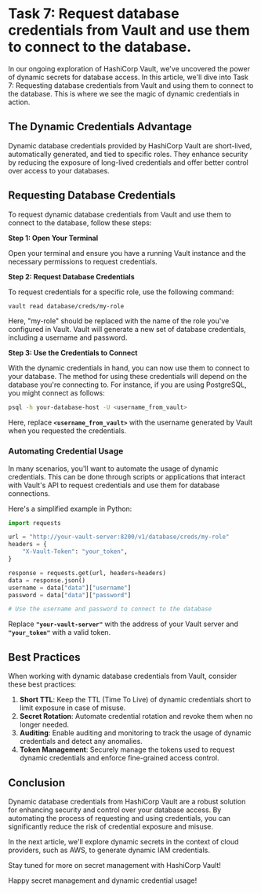 # Task 7: Request database credentials from Vault and use them to connect to the database.

In our ongoing exploration of HashiCorp Vault, we've uncovered the power of dynamic secrets for database access. In this article, we'll dive into Task 7: Requesting database credentials from Vault and using them to connect to the database. This is where we see the magic of dynamic credentials in action.

## **The Dynamic Credentials Advantage**

Dynamic database credentials provided by HashiCorp Vault are short-lived, automatically generated, and tied to specific roles. They enhance security by reducing the exposure of long-lived credentials and offer better control over access to your databases.

## **Requesting Database Credentials**

To request dynamic database credentials from Vault and use them to connect to the database, follow these steps:

**Step 1: Open Your Terminal**

Open your terminal and ensure you have a running Vault instance and the necessary permissions to request credentials.

**Step 2: Request Database Credentials**

To request credentials for a specific role, use the following command:

```bash
vault read database/creds/my-role
```

Here, "my-role" should be replaced with the name of the role you've configured in Vault. Vault will generate a new set of database credentials, including a username and password.

**Step 3: Use the Credentials to Connect**

With the dynamic credentials in hand, you can now use them to connect to your database. The method for using these credentials will depend on the database you're connecting to. For instance, if you are using PostgreSQL, you might connect as follows:

```bash
psql -h your-database-host -U <username_from_vault>
```

Here, replace **`<username_from_vault>`** with the username generated by Vault when you requested the credentials.

### **Automating Credential Usage**

In many scenarios, you'll want to automate the usage of dynamic credentials. This can be done through scripts or applications that interact with Vault's API to request credentials and use them for database connections.

Here's a simplified example in Python:

```python
import requests

url = "http://your-vault-server:8200/v1/database/creds/my-role"
headers = {
    "X-Vault-Token": "your_token",
}

response = requests.get(url, headers=headers)
data = response.json()
username = data["data"]["username"]
password = data["data"]["password"]

# Use the username and password to connect to the database
```

Replace **`"your-vault-server"`** with the address of your Vault server and **`"your_token"`** with a valid token.

## **Best Practices**

When working with dynamic database credentials from Vault, consider these best practices:

1. **Short TTL**: Keep the TTL (Time To Live) of dynamic credentials short to limit exposure in case of misuse.
2. **Secret Rotation**: Automate credential rotation and revoke them when no longer needed.
3. **Auditing**: Enable auditing and monitoring to track the usage of dynamic credentials and detect any anomalies.
4. **Token Management**: Securely manage the tokens used to request dynamic credentials and enforce fine-grained access control.

## **Conclusion**

Dynamic database credentials from HashiCorp Vault are a robust solution for enhancing security and control over your database access. By automating the process of requesting and using credentials, you can significantly reduce the risk of credential exposure and misuse.

In the next article, we'll explore dynamic secrets in the context of cloud providers, such as AWS, to generate dynamic IAM credentials.

Stay tuned for more on secret management with HashiCorp Vault!

Happy secret management and dynamic credential usage!